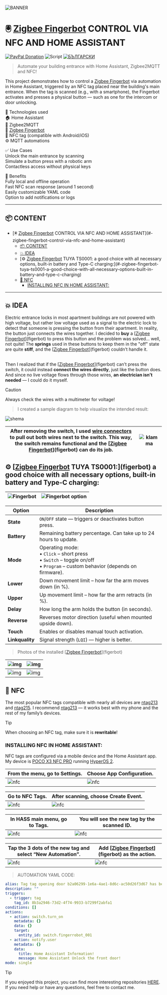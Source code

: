 
![BANNER](/img/banner_HASS-Fingerbot-NFC-Door.png)
# 🖲️ [Zigbee Fingerbot]([figerbot]) CONTROL VIA NFC AND HOME ASSISTANT
[![PayPal Donation](https://img.shields.io/badge/PayPal-Дари-синьо?logo=paypal)](https://www.paypal.com/donate/?hosted_button_id=AAWFZVF2XCP5A)
![Script](https://img.shields.io/badge/logo-yaml-green?logo=yaml)
[![БЪЛГАРСКИ](https://img.shields.io/badge/БЪЛГАРСКИ-език-green?logo=translate&labelColor=gray&style=flat-square&link=https://example.com/en)](BG.md)

> Automate your building entrance with Home Assistant, Zigbee2MQTT and NFC!

This project demonstrates how to control a [Zigbee Fingerbot]([figerbot]) via automation in Home Assistant, triggered by an NFC tag placed near the building's main entrance. When the tag is scanned (e.g., with a smartphone), the Fingerbot activates and presses a physical button — such as one for the intercom or door unlocking.

🔧 Technologies used<br>
🏠 Home Assistant<br>
📶 Zigbee2MQTT<br>
🤖 [Zigbee Fingerbot]([figerbot])<br>
📱 NFC tag (compatible with Android/iOS)<br>
⚙️ MQTT automations

✅ Use Cases  
Unlock the main entrance by scanning<br>
Simulate a button press with a robotic arm<br>
Contactless access without physical keys

🚀 Benefits  
Fully local and offline operation<br>
Fast NFC scan response (around 1 second)<br>
Easily customizable YAML code<br>
Option to add notifications or logs

---

## 📦 CONTENT

- [🖲️ [Zigbee Fingerbot]([figerbot]) CONTROL VIA NFC AND HOME ASSISTANT](#️-zigbee-fingerbot-control-via-nfc-and-home-assistant)
	- [📦 CONTENT](#-content)
	- [💥 IDEA](#-idea)
	- [⚙️ [Zigbee Fingerbot]([figerbot]) TUYA TS0001: a good choice with all necessary options, built-in battery and Type-C charging:](#️-zigbee-fingerbot-tuya-ts0001-a-good-choice-with-all-necessary-options-built-in-battery-and-type-c-charging)
	- [💫 NFC](#-nfc)
		- [INSTALLING NFC IN HOME ASSISTANT:](#installing-nfc-in-home-assistant)

---

## 💥 IDEA  
Electric entrance locks in most apartment buildings are not powered with high voltage, but rather low voltage used as a signal to the electric lock to detect that someone is pressing the button from their apartment. In reality, the button just connects the wires together. I decided to **buy** a [[Zigbee Fingerbot]([figerbot])](figerbot) to press this button and the problem was solved… well, not quite! The **springs** used in these buttons to keep them in the "off" state are quite **stiff**, and the [[Zigbee Fingerbot]([figerbot])](figerbot) couldn’t handle it.  
<br>

Then I realized that if the [[Zigbee Fingerbot]([figerbot])](figerbot) can’t press the switch, it could instead **connect the wires directly**, just like the button does. And since no live voltage flows through those wires, **an electrician isn’t needed** — I could do it myself.<br>

> [!CAUTION]  
> Always check the wires with a multimeter for voltage!

> I created a sample diagram to help visualize the intended result:

![shema](/img/shema_HASS-Fingerbot-HFC-Door.png)

| After removing the switch, I used [wire connectors](klamma) to pull out both wires next to the switch. This way, the switch remains functional and the [[Zigbee Fingerbot]([figerbot])](figerbot) can do its job. | ![klamma](/img/klamma.png)  |
|-----|-----|

## ⚙️ [[Zigbee Fingerbot]([figerbot]) TUYA TS0001:](figerbot) a good choice with all necessary options, built-in battery and Type-C charging:

|![Fingerbot](/img/Fingerbot.png)|![Fingerbot option](/img/Fingerbot_option.png)|
|-----|-----|

| **Option** | **Description** |
|-----------|-----------------|
| **State** | `ON`/`OFF` state — triggers or deactivates button press. |
| **Battery** | Remaining battery percentage. Can take up to 24 hours to update. |
| **Mode** | Operating mode:<br>• `Click` – short press<br>• `Switch` – toggle on/off<br>• `Program` – custom behavior (depends on firmware). |
| **Lower** | Down movement limit – how far the arm moves down (in %). |
| **Upper** | Up movement limit – how far the arm retracts (in %). |
| **Delay** | How long the arm holds the button (in seconds). |
| **Reverse** | Reverses motor direction (useful when mounted upside down). |
| **Touch** | Enables or disables manual touch activation. |
| **Linkquality** | Signal strength (`LQI`) — higher is better. |

> Photos of the installed [[Zigbee Fingerbot]([figerbot])](figerbot)

|![img](/img/photo001.jpg)|![img](/img/photo002.jpg)|
|----|----|
|![img](/img/photo003.jpg)|![img](/img/phofo004.jpg)|

## 💫 NFC  
The most popular NFC tags compatible with nearly all devices are [ntag213](NFCtag1) and [ntag215](NFCtag2). I recommend [ntag213](NFCtag1) — it works best with my phone and the rest of my family’s devices.

> [!TIP]  
> When choosing an NFC tag, make sure it is **rewritable**!

### INSTALLING NFC IN HOME ASSISTANT:  
NFC tags are configured via a mobile device and the Home Assistant app. My device is [POCO X3 NFC PRO](poco) running [HyperOS 2](hyperos).

| From the menu, go to Settings. | Choose App Configuration. |
|----|----|
| ![nfc](/img/nfc/nfctag1.png) | ![nfc](/img/nfc/nfctag2.png) |

| Go to NFC Tags. | After scanning, choose Create Event. |
|----|----|
| ![nfc](/img/nfc/nfctag3.png) | ![nfc](/img/nfc/nfctag4.png) |

| In HASS main menu, go to Tags. | You will see the new tag by the scanned ID. |
|----|----|
| ![nfc](/img/nfc/nfctag5.png) | ![nfc](/img/nfc/nfctag6.png) |

| Tap the 3 dots of the new tag and select “New Automation”. | Add [[Zigbee Fingerbot]([figerbot])](figerbot) as the action. |
|----|----|
| ![nfc](/img/nfc/nfctag7.png) | ![nfc](/img/nfc/nfctag8.png) |

> AUTOMATION YAML CODE:
```yaml
alias: Tag tag opening door b2a06299-1e6a-4ae1-8d6c-ac50d26f3d67 has been scanned
description: ""
triggers:
  - trigger: tag
	tag_id: 8b3a2946-73d2-4f74-9933-b7299f2abfa1
conditions: []
actions:
  - action: switch.turn_on
	metadata: {}
	data: {}
	target:
	  entity_id: switch.fingerrobot_001
  - action: notify.user
	metadata: {}
	data:
	  title: Home Assistant Information!
	  message: Home Assistant Unlock the front door!
mode: single
```

> [!TIP]  
> If you enjoyed this project, you can find more interesting repositories [HERE](https://github.com/Bacard1?tab=repositories).  
> If you need help or have any questions, feel free to contact me.

[hyperos]: https://www.mi.com/de/product/poco-x3-pro?srsltid=AfmBOoqKmKAtF-_P0cmo5_mUh5KyV_rqULEeFMbqT99BiuWWyo8BDJRW
[poco]: https://www.mi.com/de/product/poco-x3-pro?srsltid=AfmBOoqKmKAtF-_P0cmo5_mUh5KyV_rqULEeFMbqT99BiuWWyo8BDJRW
[klamma]: https://de.aliexpress.com/item/1005005805414976.html?spm=a2g0o.order_list.order_list_main.212.21c85c5f8qzzfj&gatewayAdapt=glo2deu
[figerbot]: https://de.aliexpress.com/item/1005008341830865.html?spm=a2g0o.order_list.order_list_main.363.21c85c5f8qzzfj&gatewayAdapt=glo2deu
[NFCtag1]: https://de.aliexpress.com/item/1005007613908773.html?spm=a2g0o.order_list.order_list_main.394.21c85c5f8qzzfj&gatewayAdapt=glo2deu
[NFCtag2]: https://de.aliexpress.com/item/1005006332360160.html?spm=a2g0o.order_list.order_list_main.217.21c85c5f8qzzfj&gatewayAdapt=glo2deu

